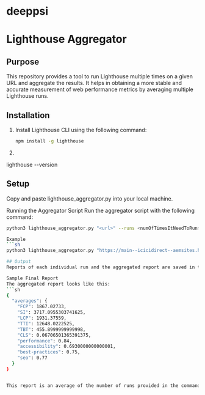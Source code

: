 # deeppsi

# Lighthouse Aggregator

## Purpose

This repository provides a tool to run Lighthouse multiple times on a given URL and aggregate the results. It helps in obtaining a more stable and accurate measurement of web performance metrics by averaging multiple Lighthouse runs.

## Installation

1. Install Lighthouse CLI using the following command:
   ```sh
   npm install -g lighthouse
2. ```sh 
  lighthouse --version

## Setup
Copy and paste lighthouse_aggregator.py into your local machine.

Running the Aggregator Script
Run the aggregator script with the following command:

```sh
python3 lighthouse_aggregator.py "<url>" --runs <numOfTimesItNeedToRun>

Example
```sh
python3 lighthouse_aggregator.py "https://main--icicidirect--aemsites.hlx.live/research/equity?delayMartech=0" --runs 10

## Output
Reports of each individual run and the aggregated report are saved in the folder lighthouse_reports.

Sample Final Report
The aggregated report looks like this:
```sh
{
  "averages": {
    "FCP": 1867.02733,
    "SI": 3717.0955303741625,
    "LCP": 1931.37559,
    "TTI": 12648.0222525,
    "TBT": 455.8999999999998,
    "CLS": 0.06706501365391375,
    "performance": 0.84,
    "accessibility": 0.6930000000000001,
    "best-practices": 0.75,
    "seo": 0.77
  }
}


This report is an average of the number of runs provided in the command.



